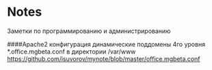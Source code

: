 Notes
======

Заметки по программированию и администрированию


####Apache2 конфигурация
динамические поддомены 4го уровня *.office.mgbeta.conf в директории /var/www
https://github.com/isuvorov/mynote/blob/master/office.mgbeta.conf
